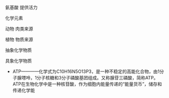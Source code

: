 

氨基酸 提供活力

化学元素 

动物 肉类来源

植物 物质来源

抽象化学物质

具象化学物质

* ATP————化学式为C10H16N5O13P3，是一种不稳定的高能化合物，由1分子腺嘌呤，1分子核糖和3分子磷酸基团组成。又称腺苷三磷酸，简称ATP。ATP在生物化学中是一种核苷酸，作为细胞内能量传递的“能量货币”，储存和传递化学能
